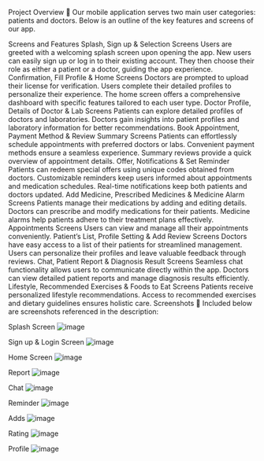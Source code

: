 
Project Overview 📱
Our mobile application serves two main user categories: patients and doctors. Below is an outline of the key features and screens of our app.

Screens and Features
Splash, Sign up & Selection Screens
Users are greeted with a welcoming splash screen upon opening the app.
New users can easily sign up or log in to their existing account.
They then choose their role as either a patient or a doctor, guiding the app experience.
Confirmation, Fill Profile & Home Screens
Doctors are prompted to upload their license for verification.
Users complete their detailed profiles to personalize their experience.
The home screen offers a comprehensive dashboard with specific features tailored to each user type.
Doctor Profile, Details of Doctor & Lab Screens
Patients can explore detailed profiles of doctors and laboratories.
Doctors gain insights into patient profiles and laboratory information for better recommendations.
Book Appointment, Payment Method & Review Summary Screens
Patients can effortlessly schedule appointments with preferred doctors or labs.
Convenient payment methods ensure a seamless experience.
Summary reviews provide a quick overview of appointment details.
Offer, Notifications & Set Reminder
Patients can redeem special offers using unique codes obtained from doctors.
Customizable reminders keep users informed about appointments and medication schedules.
Real-time notifications keep both patients and doctors updated.
Add Medicine, Prescribed Medicines & Medicine Alarm Screens
Patients manage their medications by adding and editing details.
Doctors can prescribe and modify medications for their patients.
Medicine alarms help patients adhere to their treatment plans effectively.
Appointments Screens
Users can view and manage all their appointments conveniently.
Patient’s List, Profile Setting & Add Review Screens
Doctors have easy access to a list of their patients for streamlined management.
Users can personalize their profiles and leave valuable feedback through reviews.
Chat, Patient Report & Diagnosis Result Screens
Seamless chat functionality allows users to communicate directly within the app.
Doctors can view detailed patient reports and manage diagnosis results efficiently.
Lifestyle, Recommended Exercises & Foods to Eat Screens
Patients receive personalized lifestyle recommendations.
Access to recommended exercises and dietary guidelines ensures holistic care.
Screenshots 📸
Included below are screenshots referenced in the description:

Splash Screen 
![image](https://github.com/esraashabana/Application-for-Liver-Patients/assets/104281057/65b40eda-04f9-486f-8aa4-80d905102e36)

Sign up & Login Screen 
![image](https://github.com/esraashabana/Application-for-Liver-Patients/assets/104281057/d630530b-b378-458e-8ea7-4179af65e1c3)

 Home Screen
 ![image](https://github.com/esraashabana/Application-for-Liver-Patients/assets/104281057/27d08263-b40b-4f14-b904-d3a924cea023)

Report 
![image](https://github.com/esraashabana/Application-for-Liver-Patients/assets/104281057/f0271265-159d-44dd-b025-34ad5f59860a)

Chat
![image](https://github.com/esraashabana/Application-for-Liver-Patients/assets/104281057/8a65bd26-9a3c-4cb6-bf33-c7a9df987d74)

Reminder
![image](https://github.com/esraashabana/Application-for-Liver-Patients/assets/104281057/626a17a0-b1d0-493e-a5d2-ff7d3ad7717a)

Adds
![image](https://github.com/esraashabana/Application-for-Liver-Patients/assets/104281057/f91b1fa7-5c75-4532-8db7-38060df812d6)

Rating
![image](https://github.com/esraashabana/Application-for-Liver-Patients/assets/104281057/cd120544-4fd8-4882-bc6b-e2cc95a86cae)

Profile 
![image](https://github.com/esraashabana/Application-for-Liver-Patients/assets/104281057/f8b4f6d6-55cc-45e4-83fa-d9f4dd6e3622)



